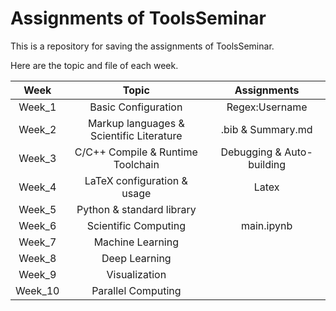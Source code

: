 # Assignments of ToolsSeminar

This is a repository for saving the assignments of ToolsSeminar.

Here are the topic and file of each week.

| Week | Topic | Assignments |
|:-:|:-:|:-:|
| Week_1 | Basic Configuration | Regex:Username |
| Week_2 | Markup languages & Scientific Literature | .bib & Summary.md |
| Week_3 | C/C++ Compile & Runtime Toolchain | Debugging & Auto-building |
| Week_4 | LaTeX configuration & usage | Latex |
| Week_5 | Python & standard library | |
| Week_6 | Scientific Computing | main.ipynb |
| Week_7 | Machine Learning | |
| Week_8 | Deep Learning | |
| Week_9 | Visualization | |
| Week_10| Parallel Computing | |
